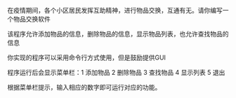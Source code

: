 在疫情期间，各个小区居民发挥互助精神，进行物品交换，互通有无。请你编写一个物品交换软件

该程序允许添加物品的信息，删除物品的信息，显示物品列表，也允许查找物品的信息

你实现的程序可以采用命令行方式使用，但是鼓励提供GUI

程序运行后会显示菜单栏：1 添加物品  2 删除物品  3 查找物品  4 显示列表  5 退出

根据菜单栏提示，输入相应的数字即可运行对应的功能。
